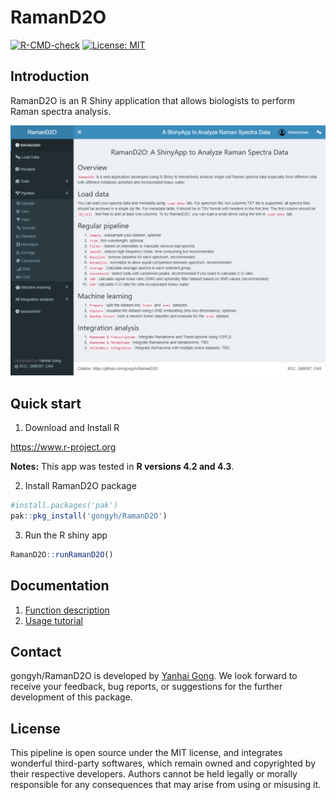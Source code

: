 # RamanD2O

<!-- badges: start -->
[![R-CMD-check](https://github.com/gongyh/RamanD2O/actions/workflows/check-full.yaml/badge.svg)](https://github.com/gongyh/RamanD2O/actions/workflows/check-full.yaml)
[![License: MIT](https://img.shields.io/badge/License-MIT-yellow.svg)](https://opensource.org/licenses/MIT)
<!-- badges: end -->

## Introduction

RamanD2O is an R Shiny application that allows biologists to perform Raman spectra analysis.

![User interface of RamanD2O](RamanD2O.png)

## Quick start

1. Download and Install R

https://www.r-project.org

**Notes:** This app was tested in **R versions 4.2 and 4.3**.

2. Install RamanD2O package
```r
#install.packages('pak')
pak::pkg_install('gongyh/RamanD2O')
```

3. Run the R shiny app
```r
RamanD2O::runRamanD2O()
```

## Documentation

1. [Function description](inst/docs/functions.md)
2. [Usage tutorial](inst/docs/usage.md)

## Contact

gongyh/RamanD2O is developed by [Yanhai Gong](mailto:gongyh@qibebt.ac.cn). We look forward to receive your feedback, bug reports, or suggestions for the further development of this package.

## License

This pipeline is open source under the MIT license, and integrates wonderful third-party softwares, which remain owned and copyrighted by their respective developers. Authors cannot be held legally or morally responsible for any consequences that may arise from using or misusing it.

